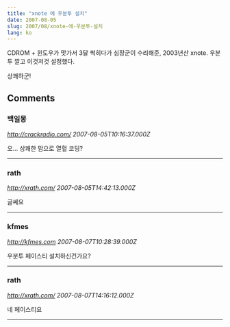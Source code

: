 ```yaml
---
title: "xnote 에 우분투 설치"
date: 2007-08-05
slug: 2007/08/xnote-에-우분투-설치
lang: ko
---
```


CDROM + 윈도우가 맛가서 3달 썩히다가 심장군이 수리해준, 2003년산 xnote.
우분투 깔고 이것저것 설정했다. 

상쾌하군!

## Comments

### 백일몽
*http://crackradio.com/*
*2007-08-05T10:16:37.000Z*

오... 상쾌한 맘으로 열혈 코딩?

---

### rath
*http://xrath.com/*
*2007-08-05T14:42:13.000Z*

글쎄요

---

### kfmes
*http://kfmes.com*
*2007-08-07T10:28:39.000Z*

우분투 페이스티 설치하신건가요?

---

### rath
*http://xrath.com/*
*2007-08-07T14:16:12.000Z*

네 페이스티요

---

